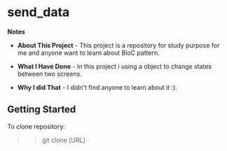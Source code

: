 # send_data

__Notes__
- __About This Project__ - This project is a
repository for study purpose  for me and anyone want to learn about BloC pattern. 
- __What I Have Done__ - In this project i using a object to change states between two screens. 

- __Why I did That__ - I didn't find anyone to learn about it :).

## Getting Started

To clone repository: 

>>git clone [URL]